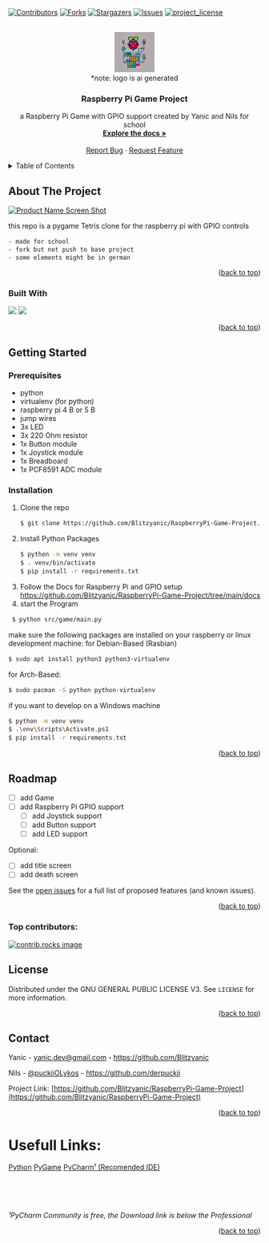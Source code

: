 <a id="readme-top"></a>
<!-- README TEMPLATE -->
<!--
*** https://github.com/othneildrew/Best-README-Template
-->
[![Contributors][contributors-shield]][contributors-url]
[![Forks][forks-shield]][forks-url]
[![Stargazers][stars-shield]][stars-url]
[![Issues][issues-shield]][issues-url]
[![project_license][license-shield]][license-url]

<!-- PROJECT LOGO -->
<br />
<div align="center">
  <a href="https://github.com/Blitzyanic/RaspberryPi-Game-Project">
    <img src="docs/img/logo.jpg" alt="Logo" width="80" height="80">
  </a>
  <br>
  *note: logo is ai generated

<h3 align="center">Raspberry Pi Game Project</h3>

  <p align="center">
    a Raspberry Pi Game with GPIO support created by Yanic and Nils for school
    <br />
    <a href="https://github.com/Blitzyanic/RaspberryPi-Game-Project/tree/main/docs"><strong>Explore the docs »</strong></a>
    <br />
    <br />
    <a href="https://github.com/Blitzyanic/RaspberryPi-Game-Project/issues/new?labels=bug&template=bug-report---.md">Report Bug</a>
    ·
    <a href="https://github.com/Blitzyanic/RaspberryPi-Game-Project/issues/new?labels=enhancement&template=feature-request---.md">Request Feature</a>
  </p>
</div>



<!-- TABLE OF CONTENTS -->
<details>
  <summary>Table of Contents</summary>
  <ol>
    <li>
      <a href="#about-the-project">About The Project</a>
      <ul>
        <li><a href="#built-with">Built With</a></li>
      </ul>
    </li>
    <li>
      <a href="#getting-started">Getting Started</a>
      <ul>
        <li><a href="#prerequisites">Prerequisites</a></li>
        <li><a href="#installation">Installation</a></li>
      </ul>
    </li>
    <li><a href="#roadmap">Roadmap</a></li>
    <li><a href="#license">License</a></li>
    <li><a href="#contact">Contact</a></li>
  </ol>
</details>



<!-- ABOUT THE PROJECT -->
## About The Project

[![Product Name Screen Shot][product-screenshot]](https://example.com)

this repo is a pygame Tetris clone for the raspberry pi with GPIO controls 

```
- made for school
- fork but not push to base project
- some elements might be in german
```

<p align="right">(<a href="#readme-top">back to top</a>)</p>



### Built With
<img src="https://img.shields.io/badge/Python-black?style=for-the-badge&logo=python&logoColor=yellow" />
<img src="https://img.shields.io/badge/Raspberry%20Pi-A22846?style=for-the-badge&logo=Raspberry%20Pi&logoColor=white" />
<p align="right">(<a href="#readme-top">back to top</a>)</p>



<!-- GETTING STARTED -->
## Getting Started

### Prerequisites

* python
* virtualenv (for python)
* raspberry pi 4 B or 5 B
* jump wires
* 3x LED
* 3x 220 Ohm resistor
* 1x Button module
* 1x Joystick module
* 1x Breadboard
* 1x PCF8591 ADC module

### Installation

1. Clone the repo
   ```sh
   $ git clone https://github.com/Blitzyanic/RaspberryPi-Game-Project.git
   ```
2. Install Python Packages
   ```sh
   $ python -m venv venv
   $ . venv/bin/activate
   $ pip install -r requirements.txt
   ```
3. Follow the Docs for Raspberry Pi and GPIO setup
https://github.com/Blitzyanic/RaspberryPi-Game-Project/tree/main/docs
4. start the Program 
  ```sh
   $ python src/game/main.py
   ```

make sure the following packages are installed on your raspberry or linux development machine:
for Debian-Based (Rasbian)
```sh
$ sudo apt install python3 python3-virtualenv
```
for Arch-Based:
```sh
$ sudo pacman -S python python-virtualenv 
```

if you want to develop on a Windows machine
```sh
$ python -m venv venv
$ .\env\Scripts\Activate.ps1
$ pip install -r requirements.txt
```

<p align="right">(<a href="#readme-top">back to top</a>)</p>


<!-- ROADMAP -->
## Roadmap

- [ ] add Game
- [ ] add Raspberry Pi GPIO support
  - [ ] add Joystick support
  - [ ] add Button support
  - [ ] add LED support

Optional:
- [ ] add title screen
- [ ] add death screen

See the [open issues](https://github.com/Blitzyanic/RaspberryPi-Game-Project/issues) for a full list of proposed features (and known issues).

<p align="right">(<a href="#readme-top">back to top</a>)</p>


### Top contributors:

<a href="https://github.com/Blitzyanic/RaspberryPi-Game-Project/graphs/contributors">
  <img src="https://contrib.rocks/image?repo=Blitzyanic/RaspberryPi-Game-Project" alt="contrib.rocks image" />
</a>



<!-- LICENSE -->
## License

Distributed under the GNU GENERAL PUBLIC LICENSE V3. See `LICENSE` for more information.

<p align="right">(<a href="#readme-top">back to top</a>)</p>



<!-- CONTACT -->
## Contact

Yanic - yanic.dev@gmail.com - https://github.com/Blitzyanic

Nils  - [@puckiiOLykos](https://x.com/puckiiOLykos) - https://github.com/derpuckii

Project Link: [https://github.com/Blitzyanic/RaspberryPi-Game-Project](https://github.com/Blitzyanic/RaspberryPi-Game-Project)

<p align="right">(<a href="#readme-top">back to top</a>)</p>


# Usefull Links:
[Python](https://www.python.org/)
[PyGame](https://www.pygame.org/docs/)
[PyCharm¹ (Recomended IDE)](https://www.jetbrains.com/de-de/pycharm/download/)

<br>
<br>
<br>

_¹PyCharm Community is free, the Download link is below the Professional_
<p align="right">(<a href="#readme-top">back to top</a>)</p>


<!-- MARKDOWN LINKS & IMAGES -->
<!-- https://www.markdownguide.org/basic-syntax/#reference-style-links -->
[contributors-shield]: https://img.shields.io/github/contributors/Blitzyanic/RaspberryPi-Game-Project.svg?style=for-the-badge
[contributors-url]: https://github.com/Blitzyanic/RaspberryPi-Game-Project/graphs/contributors
[forks-shield]: https://img.shields.io/github/forks/Blitzyanic/RaspberryPi-Game-Project.svg?style=for-the-badge
[forks-url]: https://github.com/Blitzyanic/RaspberryPi-Game-Project/network/members
[stars-shield]: https://img.shields.io/github/stars/Blitzyanic/RaspberryPi-Game-Project.svg?style=for-the-badge
[stars-url]: https://github.com/Blitzyanic/RaspberryPi-Game-Project/stargazers
[issues-shield]: https://img.shields.io/github/issues/Blitzyanic/RaspberryPi-Game-Project.svg?style=for-the-badge
[issues-url]: https://github.com/Blitzyanic/RaspberryPi-Game-Project/issues
[license-shield]: https://img.shields.io/github/license/Blitzyanic/RaspberryPi-Game-Project.svg?style=for-the-badge
[license-url]: https://github.com/Blitzyanic/RaspberryPi-Game-Project/blob/master/LICENSE.txt
[product-screenshot]: docs/img/sample.png
